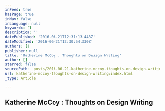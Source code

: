 ```yaml
---
inFeed: true
hasPage: true
inNav: false
inLanguage: null
keywords: []
description: ''
datePublished: '2016-06-21T12:31:13.448Z'
dateModified: '2016-06-21T12:30:54.330Z'
authors: []
publisher: null
title: 'Katherine McCoy : Thoughts on Design Writing'
author: []
starred: false
sourcePath: _posts/2016-06-21-katherine-mccoy-thoughts-on-design-writing.md
url: katherine-mccoy-thoughts-on-design-writing/index.html
_type: Article

---
```

## Katherine McCoy : Thoughts on Design Writing